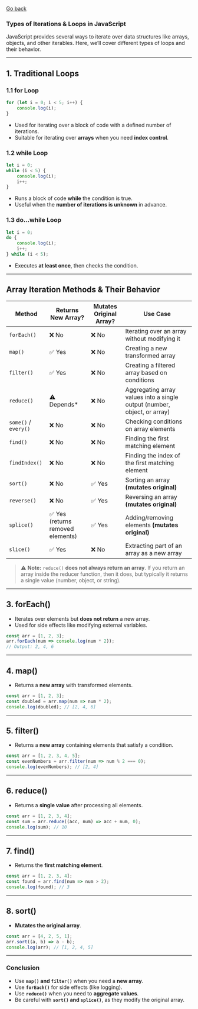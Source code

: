 [Go back](../Index.md)

### **Types of Iterations & Loops in JavaScript**  

JavaScript provides several ways to iterate over data structures like arrays, objects, and other iterables. Here, we’ll cover different types of loops and their behavior.

---

## **1. Traditional Loops**
### **1.1 for Loop**
```js
for (let i = 0; i < 5; i++) {
    console.log(i);
}
```
- Used for iterating over a block of code with a defined number of iterations.
- Suitable for iterating over **arrays** when you need **index control**.

### **1.2 while Loop**
```js
let i = 0;
while (i < 5) {
    console.log(i);
    i++;
}
```
- Runs a block of code **while** the condition is true.
- Useful when the **number of iterations is unknown** in advance.

### **1.3 do...while Loop**
```js
let i = 0;
do {
    console.log(i);
    i++;
} while (i < 5);
```
- Executes **at least once**, then checks the condition.

---

## **Array Iteration Methods & Their Behavior**

| **Method**       | **Returns New Array?** | **Mutates Original Array?** | **Use Case** |
|-----------------|-----------------|----------------|-----------|
| `forEach()`    | ❌ No | ❌ No | Iterating over an array without modifying it |
| `map()`        | ✅ Yes | ❌ No | Creating a new transformed array |
| `filter()`     | ✅ Yes | ❌ No | Creating a filtered array based on conditions |
| `reduce()`     | ⚠️ Depends* | ❌ No | Aggregating array values into a single output (number, object, or array) |
| `some()` / `every()` | ❌ No | ❌ No | Checking conditions on array elements |
| `find()`       | ❌ No | ❌ No | Finding the first matching element |
| `findIndex()`  | ❌ No | ❌ No | Finding the index of the first matching element |
| `sort()`       | ❌ No | ✅ Yes | Sorting an array **(mutates original)** |
| `reverse()`    | ❌ No | ✅ Yes | Reversing an array **(mutates original)** |
| `splice()`     | ✅ Yes (returns removed elements) | ✅ Yes | Adding/removing elements **(mutates original)** |
| `slice()`      | ✅ Yes | ❌ No | Extracting part of an array as a new array |

> ⚠️ **Note:** `reduce()` **does not always return an array**. If you return an array inside the reducer function, then it does, but typically it returns a single value (number, object, or string).

---

## **3. forEach()**
- Iterates over elements but **does not return** a new array.
- Used for side effects like modifying external variables.

```js
const arr = [1, 2, 3];
arr.forEach(num => console.log(num * 2)); 
// Output: 2, 4, 6
```

---

## **4. map()**
- Returns a **new array** with transformed elements.

```js
const arr = [1, 2, 3];
const doubled = arr.map(num => num * 2);
console.log(doubled); // [2, 4, 6]
```

---

## **5. filter()**
- Returns a **new array** containing elements that satisfy a condition.

```js
const arr = [1, 2, 3, 4, 5];
const evenNumbers = arr.filter(num => num % 2 === 0);
console.log(evenNumbers); // [2, 4]
```

---

## **6. reduce()**
- Returns a **single value** after processing all elements.

```js
const arr = [1, 2, 3, 4];
const sum = arr.reduce((acc, num) => acc + num, 0);
console.log(sum); // 10
```

---

## **7. find()**
- Returns the **first matching element**.

```js
const arr = [1, 2, 3, 4];
const found = arr.find(num => num > 2);
console.log(found); // 3
```

---

## **8. sort()**
- **Mutates the original array**.

```js
const arr = [4, 2, 5, 1];
arr.sort((a, b) => a - b);
console.log(arr); // [1, 2, 4, 5]
```

---

### **Conclusion**
- Use **`map()` and `filter()`** when you need a **new array**.
- Use **`forEach()`** for side effects (like logging).
- Use **`reduce()`** when you need to **aggregate values**.
- Be careful with **`sort()` and `splice()`**, as they modify the original array.